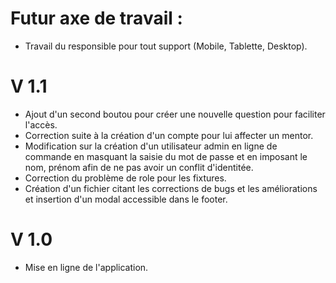 # Futur axe de travail :

- Travail du responsible pour tout support (Mobile, Tablette, Desktop).

# V 1.1

- Ajout d'un second boutou pour créer une nouvelle question pour faciliter l'accès.
- Correction suite à la création d'un compte pour lui affecter un mentor.
- Modification sur la création d'un utilisateur admin en ligne de commande en masquant la saisie du mot de passe et en imposant le nom, prénom afin de ne pas avoir un conflit d'identitée.
- Correction du problème de role pour les fixtures.
- Création d'un fichier citant les corrections de bugs et les améliorations et insertion d'un modal accessible dans le footer.

# V 1.0

- Mise en ligne de l'application.